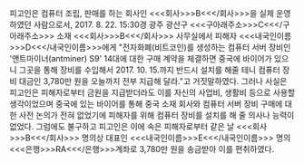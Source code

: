 피고인은 컴퓨터 조립, 판매를 하는 회사인 <<<회사>>>B<<</회사>>>을 실제 운영하였던 사람으로서, 2017. 8. 22. 15:30경 광주 광산구 <<<구아래주소>>>C<<</구아래주소>>> 소재 <<<회사>>>B<<</회사>>> 사무실에서 피해자 <<<내국인이름>>>D<<</내국인이름>>>에게 "전자화폐(비트코인)를 생성하는 컴퓨터 서버 장비인 '앤트마이너(antminer) S9' 14대에 대한 구매 계약을 체결하면 중국에 바이어가 있으니 그곳을 통해 장비를 수입해서 2017. 10. 15.까지 반드시 설치를 해줄 테니 컴퓨터 장비 대금인 3,780만 원을 오늘까지 전부 지급해 달라."고 거짓말하였다.
그러나 사실은 피고인은 피해자로부터 금원을 지급받더라도 이를 자신의 사업비, 생활비 등으로 사용할 생각이었으며 중국에 있는 바이어를 통해 중국 소재 회사와 컴퓨터 서버 장비 구매에 대한 사전 논의가 전혀 없었기에 피해자를 위해 컴퓨터 장비를 설치를 해 줄 의사나 능력이 없었다.
그럼에도 불구하고 피고인은 이에 속은 피해자로부터 같은 날 <<<회사>>>B<<</회사>>> 명의상 대표인 <<<내국인이름>>>E<<</내국인이름>>> 명의 <<<은행>>>RA<<</은행>>>계좌로 3,780만 원을 송금받아 이를 편취하였다.